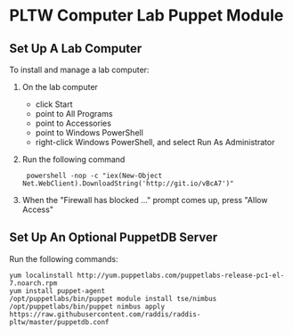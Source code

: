 # PLTW Computer Lab Puppet Module #

## Set Up A Lab Computer

To install and manage a lab computer:

1. On the lab computer
    * click Start
    * point to All Programs
    * point to Accessories
    * point to Windows PowerShell
    * right-click Windows PowerShell, and select Run As Administrator
2. Run the following command

        powershell -nop -c "iex(New-Object Net.WebClient).DownloadString('http://git.io/vBcA7')"

3. When the "Firewall has blocked ..." prompt comes up, press "Allow Access"

## Set Up An Optional PuppetDB Server

Run the following commands:

    yum localinstall http://yum.puppetlabs.com/puppetlabs-release-pc1-el-7.noarch.rpm
    yum install puppet-agent
    /opt/puppetlabs/bin/puppet module install tse/nimbus
    /opt/puppetlabs/bin/puppet nimbus apply https://raw.githubusercontent.com/raddis/raddis-pltw/master/puppetdb.conf
